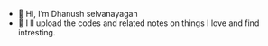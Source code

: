 - 👋 Hi, I’m Dhanush selvanayagan
- 👀 I ll upload the codes and related notes on things I love and find intresting.

<!---
dhanushselvanayagan/dhanushselvanayagan is a ✨ special ✨ repository because its `README.md` (this file) appears on your GitHub profile.
You can click the Preview link to take a look at your changes.
--->
